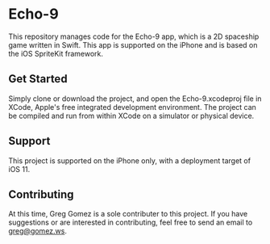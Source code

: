 # Echo-9
This repository manages code for the Echo-9 app, which is a 2D spaceship game written in Swift.  This app is supported on the iPhone and is based on the iOS SpriteKit framework.

## Get Started
Simply clone or download the project, and open the Echo-9.xcodeproj file in XCode, Apple's free integrated development environment. The project can be compiled and run from within XCode on a simulator or physical device.

## Support
This project is supported on the iPhone only, with a deployment target of iOS 11.

## Contributing
At this time, Greg Gomez is a sole contributer to this project. If you have suggestions or are interested in contributing, feel free to send an email to <greg@gomez.ws>.
